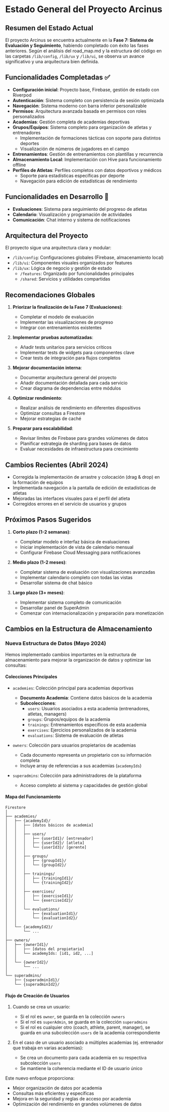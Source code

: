 # Estado General del Proyecto Arcinus

## Resumen del Estado Actual

El proyecto Arcinus se encuentra actualmente en la **Fase 7: Sistema de Evaluación y Seguimiento**, habiendo completado con éxito las fases anteriores. Según el análisis del road_map.md y la estructura del código en las carpetas `/lib/config`, `/lib/ux` y `/lib/ui`, se observa un avance significativo y una arquitectura bien definida.

## Funcionalidades Completadas ✅

- **Configuración inicial**: Proyecto base, Firebase, gestión de estado con Riverpod
- **Autenticación**: Sistema completo con persistencia de sesión optimizada
- **Navegación**: Sistema moderno con barra inferior personalizable
- **Permisos**: Arquitectura avanzada basada en permisos con roles personalizados
- **Academias**: Gestión completa de academias deportivas
- **Grupos/Equipos**: Sistema completo para organización de atletas y entrenadores
  - Implementación de formaciones tácticas con soporte para distintos deportes
  - Visualización de números de jugadores en el campo
- **Entrenamientos**: Gestión de entrenamientos con plantillas y recurrencia
- **Almacenamiento Local**: Implementación con Hive para funcionamiento offline
- **Perfiles de Atletas**: Perfiles completos con datos deportivos y médicos
  - Soporte para estadísticas específicas por deporte
  - Navegación para edición de estadísticas de rendimiento

## Funcionalidades en Desarrollo 🔄

- **Evaluaciones**: Sistema para seguimiento del progreso de atletas
- **Calendario**: Visualización y programación de actividades
- **Comunicación**: Chat interno y sistema de notificaciones

## Arquitectura del Proyecto

El proyecto sigue una arquitectura clara y modular:

- `/lib/config`: Configuraciones globales (Firebase, almacenamiento local)
- `/lib/ui`: Componentes visuales organizados por features
- `/lib/ux`: Lógica de negocio y gestión de estado
  - `/features`: Organizado por funcionalidades principales
  - `/shared`: Servicios y utilidades compartidas

## Recomendaciones Globales

1. **Priorizar la finalización de la Fase 7 (Evaluaciones)**:
   - Completar el modelo de evaluación
   - Implementar las visualizaciones de progreso
   - Integrar con entrenamientos existentes

2. **Implementar pruebas automatizadas**:
   - Añadir tests unitarios para servicios críticos
   - Implementar tests de widgets para componentes clave
   - Crear tests de integración para flujos completos

3. **Mejorar documentación interna**:
   - Documentar arquitectura general del proyecto
   - Añadir documentación detallada para cada servicio
   - Crear diagrama de dependencias entre módulos

4. **Optimizar rendimiento**:
   - Realizar análisis de rendimiento en diferentes dispositivos
   - Optimizar consultas a Firestore
   - Mejorar estrategias de caché

5. **Preparar para escalabilidad**:
   - Revisar límites de Firebase para grandes volúmenes de datos
   - Planificar estrategia de sharding para bases de datos
   - Evaluar necesidades de infraestructura para crecimiento

## Cambios Recientes (Abril 2024)

- Corregida la implementación de arrastre y colocación (drag & drop) en la formación de equipos
- Implementada navegación a la pantalla de edición de estadísticas de atletas
- Mejoradas las interfaces visuales para el perfil del atleta
- Corregidos errores en el servicio de usuarios y grupos

## Próximos Pasos Sugeridos

1. **Corto plazo (1-2 semanas)**:
   - Completar modelo e interfaz básica de evaluaciones
   - Iniciar implementación de vista de calendario mensual
   - Configurar Firebase Cloud Messaging para notificaciones

2. **Medio plazo (1-2 meses)**:
   - Completar sistema de evaluación con visualizaciones avanzadas
   - Implementar calendario completo con todas las vistas
   - Desarrollar sistema de chat básico

3. **Largo plazo (3+ meses)**:
   - Implementar sistema completo de comunicación
   - Desarrollar panel de SuperAdmin
   - Comenzar con internacionalización y preparación para monetización

## Cambios en la Estructura de Almacenamiento

### Nueva Estructura de Datos (Mayo 2024)

Hemos implementado cambios importantes en la estructura de almacenamiento para mejorar la organización de datos y optimizar las consultas:

#### Colecciones Principales

- `academies`: Colección principal para academias deportivas
  - **Documento Academia**: Contiene datos básicos de la academia
  - **Subcolecciones**:
    - `users`: Usuarios asociados a esta academia (entrenadores, atletas, managers)
    - `groups`: Grupos/equipos de la academia
    - `trainings`: Entrenamientos específicos de esta academia
    - `exercises`: Ejercicios personalizados de la academia
    - `evaluations`: Sistema de evaluación de atletas

- `owners`: Colección para usuarios propietarios de academias
  - Cada documento representa un propietario con su información completa
  - Incluye array de referencias a sus academias (`academyIds`)

- `superadmins`: Colección para administradores de la plataforma
  - Acceso completo al sistema y capacidades de gestión global

#### Mapa del Funcionamiento

```
Firestore
│
├── academies/
│   ├── {academyId}/
│   │   ├── [datos básicos de academia]
│   │   │
│   │   ├── users/
│   │   │   ├── {userId1}/ [entrenador]
│   │   │   ├── {userId2}/ [atleta]
│   │   │   └── {userId3}/ [gerente]
│   │   │
│   │   ├── groups/
│   │   │   ├── {groupId1}/
│   │   │   └── {groupId2}/
│   │   │
│   │   ├── trainings/
│   │   │   ├── {trainingId1}/
│   │   │   └── {trainingId2}/
│   │   │
│   │   ├── exercises/
│   │   │   ├── {exerciseId1}/
│   │   │   └── {exerciseId2}/
│   │   │
│   │   └── evaluations/
│   │       ├── {evaluationId1}/
│   │       └── {evaluationId2}/
│   │
│   └── {academyId2}/
│       └── ...
│
├── owners/
│   ├── {ownerId1}/
│   │   ├── [datos del propietario]
│   │   └── academyIds: [id1, id2, ...]
│   │
│   └── {ownerId2}/
│       └── ...
│
└── superadmins/
    ├── {superadminId1}/
    └── {superadminId2}/
```

#### Flujo de Creación de Usuarios

1. Cuando se crea un usuario:
   - Si el rol es `owner`, se guarda en la colección `owners`
   - Si el rol es `superAdmin`, se guarda en la colección `superadmins`
   - Si el rol es cualquier otro (coach, athlete, parent, manager), se guarda en una subcolección `users` de la academia correspondiente

2. En el caso de un usuario asociado a múltiples academias (ej. entrenador que trabaja en varias academias):
   - Se crea un documento para cada academia en su respectiva subcolección `users`
   - Se mantiene la coherencia mediante el ID de usuario único

Este nuevo enfoque proporciona:
- Mejor organización de datos por academia
- Consultas más eficientes y específicas
- Mejora en la seguridad y reglas de acceso por academia
- Optimización del rendimiento en grandes volúmenes de datos 